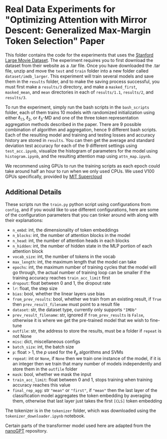 # Real Data Experiments for "Optimizing Attention with Mirror Descent: Generalized Max-Margin Token Selection" Paper

This folder contains the code for the experiments that uses the [Stanford Large Movie Dataset](https://ai.stanford.edu/~amaas/data/sentiment/).
The experiment requires you to first download the dataset from their website as a .tar file.
Once you have downloaded the .tar file, unzip and move the `test` and `train` folder into a new folder called `dataset/imdb_larger`.
This experiment will train several models and save them in the `results` folder, and to make the saving process successful, you must first make a `results/3` directory, and make a `masked_first`, `masked_mean`, and `mean` directories in each of `results/1.1`, `results/2`, and `results/3`.

To run the experiment, simply run the bash scripts in the `bash_scripts` folder, each of them trains 10 models with randomized initialization using either $\ell_{1.1}$, $\ell_2$, or $\ell_3$-MD and one of the three token representation aggregation methods described in the paper.
There are 9 possible combination of algorithm and aggregation, hence 9 different bash scripts. Each of the resulting model and training and testing losses and accuracy history are stored in `results`.
You can then get the average and standard deviation test accuracy for each of the 9 different settings using `test_acc.ipynb`, visualize the histogram of parameters
for the model using `histogram.ipynb`, and the resulting attention map using `attn_map.ipynb`.

We recommend using GPUs to run the training scripts as each epoch could take around half an hour to run when we only used CPUs. We used V100 GPUs specifically, provided by [MIT Supercloud](https://supercloud.mit.edu/acknowledging-mit-supercloud/)

## Additional Details

These scripts run the `train.py` python script using configurations from `config`, and if you would like to use different configurations, here are some of the configuration parameters that you can tinker around with along with their explanations:
- `n_embd`: int, the dimensionality of token embeddings
- `n_blocks`: int, the number of attention blocks in the model
- `n_head`: int, the number of attention heads in each blocks
- `n_hidden`: int, the number of hidden state in the MLP portion of each attention block
- `vocab_size`: int, the number of tokens in the vocab
- `max_length`: int, the maximum length that the model can take
- `epochs`: int, the maximum number of training cycles that the model will go through, the actual number of training loop can be smaller if the training accuracy reaches `train_acc_limit` first
- `dropout`: float between 0 and 1, the dropout rate
- `lr`: float, the step size
- `bias`: bool, whether the linear layers use bias
- `from_prev_results`: bool, whether we train from an existing result, if `True` then `prev_result_filename` must point to a result file
- `dataset`: str, the dataset type, currently only supports `"IMDb"`
- `prev_result_filename`: str, ignored if `from_prev_results` is `False`, otherwise it is where we get the pre-trained model that we wish to fine-tune
- `outfile`: str, the address to store the results, must be a folder if `repeat` is not None
- `misc`: dict, miscellaneous configs
- `batch_size`: int, the batch size
- `p`: float > 1, the $p$ used for the $\ell_p$ algorithms and SVMs
- `repeat`: int or `None`, if `None` then we train one instance of the model, if it is an integer then we train that many number of models independently and store them in the `outfile` folder
- `mask`: bool, whether we mask the input
- `train_acc_limit`: float between 0 and 1, stops training when training accuracy reaches this value
- `final_rep_agg`: str `"mean"` or `"first"`, if `"mean"` then the last layer of the classification model aggregates the token embedding by averaging them, otherwise that last layer just takes the first `[CLS]` token embedding

The tokenizer is in the `tokenizer` folder, which was downloaded using the `tokenizer_downloader.ipynb` notebook.

Certain parts of the transformer model used here are adapted from the [nanoGPT](https://github.com/karpathy/nanoGPT) repository.
